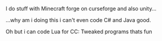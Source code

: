 I do stuff with Minecraft forge on curseforge and also unity...


...why am i doing this i can't even code C# and Java good.

Oh but i can code Lua for CC: Tweaked programs thats fun
